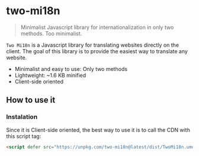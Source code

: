 # two-mi18n

> Minimalist Javascript library for internationalization in only two methods. Too minimalist.

`Two Mi18n` is a Javascript library for translating websites directly on the client.
The goal of this library is to provide the easiest way to translate any website.

- Minimalist and easy to use: Only two methods
- Lightweight: ~1.6 KB minified
- Client-side oriented

## How to use it

### Instalation

Since it is Client-side oriented, the best way to use it is to call the CDN with this script tag:

```html
<script defer src="https://unpkg.com/two-mi18n@latest/dist/TwoMi18n.umd.js"></script>
```
